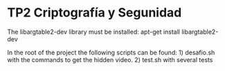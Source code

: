 TP2 Criptografía y Segunidad
============================

The libargtable2-dev library must be installed:
	apt-get install libargtable2-dev 
	
In the root of the project the following scripts can be found:
	1) desafio.sh with the commands to get the hidden video.
	2) test.sh with several tests







